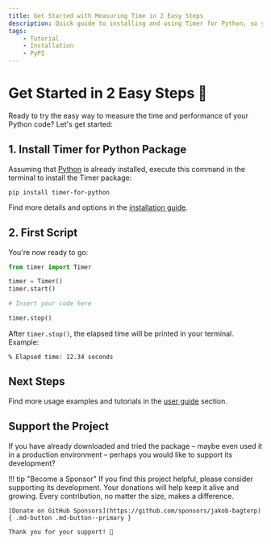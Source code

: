 ```yaml
---
title: Get Started with Measuring Time in 2 Easy Steps
description: Quick guide to installing and using Timer for Python, so you can run your first script within minutes. Includes code examples for beginners and advanced users.
tags:
    - Tutorial
    - Installation
    - PyPI
---
```


# Get Started in 2 Easy Steps 🚀
Ready to try the easy way to measure the time and performance of your Python code? Let's get started:

## 1. Install Timer for Python Package
Assuming that [Python](https://www.python.org/) is already installed, execute this command in the terminal to install the Timer package:

```shell title=""
pip install timer-for-python
```

Find more details and options in the [installation guide](installation.md).

## 2. First Script
You're now ready to go:

```python linenums="1" hl_lines="6"
from timer import Timer

timer = Timer()
timer.start()

# Insert your code here

timer.stop()
```

After `timer.stop()`, the elapsed time will be printed in your terminal. Example:

```text title=""
% Elapsed time: 12.34 seconds
```

## Next Steps
Find more usage examples and tutorials in the [user guide](../user-guide/index.md) section.

## Support the Project
If you have already downloaded and tried the package – maybe even used it in a production environment – perhaps you would like to support its development?

!!! tip "Become a Sponsor"
    If you find this project helpful, please consider supporting its development. Your donations will help keep it alive and growing. Every contribution, no matter the size, makes a difference.

    [Donate on GitHub Sponsors](https://github.com/sponsors/jakob-bagterp){ .md-button .md-button--primary }

    Thank you for your support! 🙌
